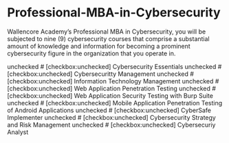 # Professional-MBA-in-Cybersecurity
 Wallencore Academy’s Professional MBA in Cybersecurity, you will be subjected to nine (9) cybersecurity courses that comprise a substantial amount of knowledge and information for becoming a prominent cybersecurity figure in the organization that you operate in.


unchecked # [checkbox:unchecked] Cybersecurity Essentials
unchecked # [checkbox:unchecked] Cybersecuritty Management
unchecked # [checkbox:unchecked] Information Technology Management
unchecked # [checkbox:unchecked] Web Application Penetration Testing
unchecked # [checkbox:unchecked] Web Application Security Testing with Burp Suite
unchecked # [checkbox:unchecked] Mobile Application Penetration Testing of Android Applications
unchecked # [checkbox:unchecked] CyberSafe Implementer
unchecked # [checkbox:unchecked] Cybersecurity Strategy and Risk Management
unchecked # [checkbox:unchecked] Cybersecuriy Analyst

